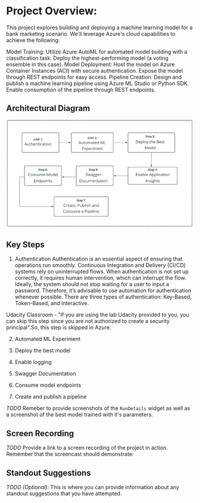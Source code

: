# Project Overview:

This project explores building and deploying a machine learning model for a bank marketing scenario. We'll leverage Azure's cloud capabilities to achieve the following:

Model Training:
Utilize Azure AutoML for automated model building with a classification task.
Deploy the highest-performing model (a voting ensemble in this case).
Model Deployment:
Host the model on Azure Container Instances (ACI) with secure authentication.
Expose the model through REST endpoints for easy access.
Pipeline Creation:
Design and publish a machine learning pipeline using Azure ML Studio or Python SDK.
Enable consumption of the pipeline through REST endpoints.

## Architectural Diagram

![Architectural Diagram](https://github.com/adityasant1998/azuremlnanodegree-assgn2/blob/421bd1a00ed9547d00b5d4a0fbd18cef736526f4/screenshots/Architecture%20Diagram.jpeg)

## Key Steps

1. Authentication
Authentication is an essential aspect of ensuring that operations run smoothly. Continuous Integration and Delivery (CI/CD) systems rely on uninterrupted flows. When authentication is not set up correctly, it requires human intervention, which can interrupt the flow. Ideally, the system should not stop waiting for a user to input a password. Therefore, it’s advisable to use automation for authentication whenever possible. There are three types of authentication: Key-Based, Token-Based, and Interactive.

Udacity Classroom - "If you are using the lab Udacity provided to you, you can skip this step since you are not authorized to create a security principal".So, this step is skipped in Azure.

2. Automated ML Experiment


3. Deploy the best model
4. Enable logging
5. Swagger Documentation
6. Consume model endpoints
7. Create and publish a pipeline

*TODO* Remeber to provide screenshots of the `RunDetails` widget as well as a screenshot of the best model trained with it's parameters.

## Screen Recording
*TODO* Provide a link to a screen recording of the project in action. Remember that the screencast should demonstrate:

## Standout Suggestions
*TODO (Optional):* This is where you can provide information about any standout suggestions that you have attempted.

